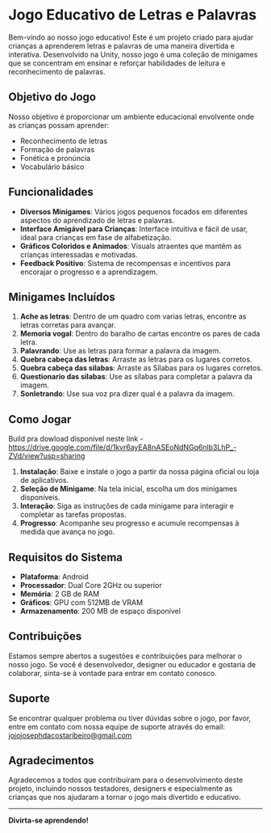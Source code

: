 # Jogo Educativo de Letras e Palavras

Bem-vindo ao nosso jogo educativo! Este é um projeto criado para ajudar crianças a aprenderem letras e palavras de uma maneira divertida e interativa. Desenvolvido na Unity, nosso jogo é uma coleção de minigames que se concentram em ensinar e reforçar habilidades de leitura e reconhecimento de palavras.

## Objetivo do Jogo

Nosso objetivo é proporcionar um ambiente educacional envolvente onde as crianças possam aprender:

- Reconhecimento de letras
- Formação de palavras
- Fonética e pronúncia
- Vocabulário básico

## Funcionalidades

- **Diversos Minigames**: Vários jogos pequenos focados em diferentes aspectos do aprendizado de letras e palavras.
- **Interface Amigável para Crianças**: Interface intuitiva e fácil de usar, ideal para crianças em fase de alfabetização.
- **Gráficos Coloridos e Animados**: Visuals atraentes que mantêm as crianças interessadas e motivadas.
- **Feedback Positivo**: Sistema de recompensas e incentivos para encorajar o progresso e a aprendizagem.

## Minigames Incluídos

1. **Ache as letras**: Dentro de um quadro com varias letras, encontre as letras corretas para avançar.
2. **Memoria vogal**: Dentro do baralho de cartas encontre os pares de cada letra.
3. **Palavrando**: Use as letras para formar a palavra da imagem.
4. **Quebra cabeça das letras**: Arraste as letras para os lugares corretos.
5. **Quebra cabeça das silabas**: Arraste as Sílabas para os lugares corretos.
6. **Questionario das silabas**: Use as sílabas para completar a palavra da imagem.
7. **Sonletrando**: Use sua voz pra dizer qual é a palavra da imagem.

## Como Jogar

Build pra dowload disponivel neste link - https://drive.google.com/file/d/1kvr6ayEA8nASEoNdNGq6nlb3LhP_-ZVd/view?usp=sharing

1. **Instalação**: Baixe e instale o jogo a partir da nossa página oficial ou loja de aplicativos.
2. **Seleção de Minigame**: Na tela inicial, escolha um dos minigames disponíveis.
3. **Interação**: Siga as instruções de cada minigame para interagir e completar as tarefas propostas.
4. **Progresso**: Acompanhe seu progresso e acumule recompensas à medida que avança no jogo.

## Requisitos do Sistema

- **Plataforma**:  Android
- **Processador**: Dual Core 2GHz ou superior
- **Memória**: 2 GB de RAM
- **Gráficos**: GPU com 512MB de VRAM
- **Armazenamento**: 200 MB de espaço disponível

## Contribuições

Estamos sempre abertos a sugestões e contribuições para melhorar o nosso jogo. Se você é desenvolvedor, designer ou educador e gostaria de colaborar, sinta-se à vontade para entrar em contato conosco.

## Suporte

Se encontrar qualquer problema ou tiver dúvidas sobre o jogo, por favor, entre em contato com nossa equipe de suporte através do email: jojojosephdacostaribeiro@gmail.com

## Agradecimentos

Agradecemos a todos que contribuíram para o desenvolvimento deste projeto, incluindo nossos testadores, designers e especialmente as crianças que nos ajudaram a tornar o jogo mais divertido e educativo.

---

**Divirta-se aprendendo!**
